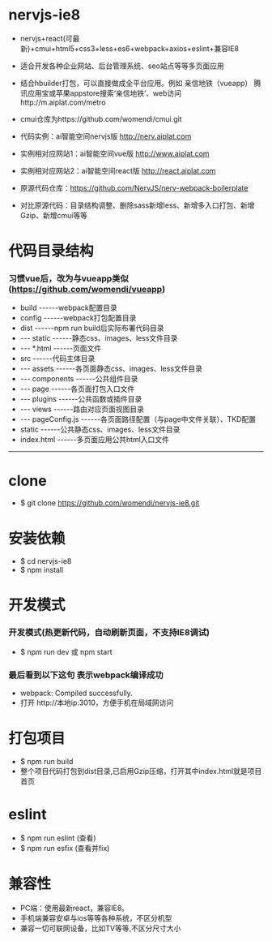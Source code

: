 # nervjs-ie8
 - nervjs+react(可最新)+cmui+html5+css3+less+es6+webpack+axios+eslint+兼容IE8
 - 适合开发各种企业网站、后台管理系统、seo站点等等多页面应用
 - 结合hbuilder打包，可以直接做成全平台应用。例如 亲信地铁（vueapp） 腾讯应用宝或苹果appstore搜索‘亲信地铁’、web访问http://m.aiplat.com/metro

 - cmui仓库为https://github.com/womendi/cmui.git
 
 - 代码实例：ai智能空间nervjs版  http://nerv.aiplat.com
 - 实例相对应网站1：ai智能空间vue版  http://www.aiplat.com 
 - 实例相对应网站2：ai智能空间react版  http://react.aiplat.com

 - 原源代码仓库：https://github.com/NervJS/nerv-webpack-boilerplate
 - 对比原源代码：目录结构调整、删除sass新增less、新增多入口打包、新增Gzip、新增cmui等等


 # 代码目录结构

### 习惯vue后，改为与vueapp类似(https://github.com/womendi/vueapp)
 - build           ------webpack配置目录
 - config          ------webpack打包配置目录
 - dist            ------npm run build后实际布署代码目录
 - --- static      ------静态css、images、less文件目录
 - --- *.html      ------页面文件
 - src             ------代码主体目录
 - --- assets      ------各页面静态css、images、less文件目录
 - --- components  ------公共组件目录
 - --- page        ------各页面打包入口文件
 - --- plugins     ------公共函数或插件目录
 - --- views       ------路由对应页面视图目录
 - --- pageConfig.js     ------各页面路径配置（与page中文件关联）、TKD配置
 - static          ------公共静态css、images、less文件目录
 - index.html      ------多页面应用公共html入口文件

---

# clone
 - $ git clone https://github.com/womendi/nervjs-ie8.git

# 安装依赖
 - $ cd nervjs-ie8
 - $ npm install

# 开发模式

### 开发模式(热更新代码，自动刷新页面，不支持IE8调试)
 - $ npm run dev  或  npm start

### 最后看到以下这句 表示webpack编译成功
 - webpack: Compiled successfully.
 - 打开 http://本地ip:3010，方便手机在局域网访问

# 打包项目
 - $ npm run build
 - 整个项目代码打包到dist目录,已启用Gzip压缩，打开其中index.html就是项目 首页

# eslint 
 - $ npm run eslint  (查看)
 - $ npm run esfix  (查看并fix)

# 兼容性
 - PC端：使用最新react，兼容IE8。
 - 手机端兼容安卓与ios等等各种系统，不区分机型
 - 兼容一切可联网设备，比如TV等等,不区分尺寸大小